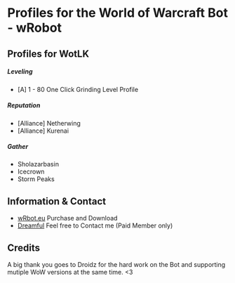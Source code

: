 # Profiles for the World of Warcraft Bot - wRobot

## Profiles for WotLK

##### Leveling
 * [A] 1 - 80 One Click Grinding Level Profile

##### Reputation
 * [Alliance] Netherwing
 * [Alliance] Kurenai

##### Gather
 * Sholazarbasin
 * Icecrown
 * Storm Peaks


## Information & Contact

 * [wRbot.eu](http://wrobot.eu) Purchase and Download
 * [Dreamful](http://wrobot.eu/profile/28878-dreamful/) Feel free to Contact me (Paid Member only)

## Credits

A big thank you goes to Droidz for the hard work on the Bot and supporting mutiple WoW versions at the same time. <3 
